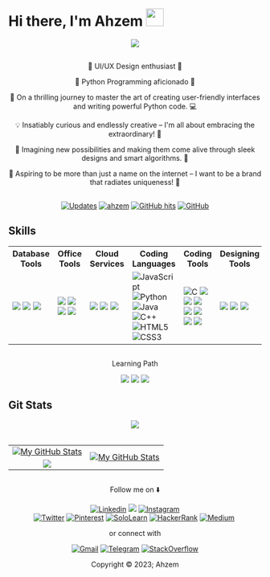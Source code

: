 # Hi there, I'm Ahzem <img src="https://media.giphy.com/media/hvRJCLFzcasrR4ia7z/giphy.gif" width="35px">

<div align="center"><img src="https://github.com/Ahzem/Ahzem/assets/123859613/1efabbfd-9f49-4eb7-bf31-d72d04af27ca"></div>

##  

<div align="center">
    <p>🎨 UI/UX Design enthusiast 🎨</p>
    <p>🐍 Python Programming aficionado 🐍</p>
    <p>🚀 On a thrilling journey to master the art of creating user-friendly interfaces and writing powerful Python code. 💻</p>
    <p>💡 Insatiably curious and endlessly creative – I'm all about embracing the extraordinary! 🌟</p>
    <p>🔮 Imagining new possibilities and making them come alive through sleek designs and smart algorithms. 🌈</p>
    <p>🌟 Aspiring to be more than just a name on the internet – I want to be a brand that radiates uniqueness! 🚀</p>
</div>

##  

<div align="center">
    <a href="https://github.com/ahzem?tab=followers" target="_blank"><img alt="Updates" src="https://img.shields.io/badge/--000000?style=flat-square&logo=RSS&logoColor=white"></a>
    <a href="https://github.com/ahzem" target="_blank"><img alt="ahzem" src="https://badges.pufler.dev/visits/ahzem/ahzem?logo=GitHub&label=visits&color=success&logoColor=white&style=flat-square"/></a>
    <a href="https://github.com/ahzem/ahzem" target="_blank"><img alt="GitHub hits" src="https://img.shields.io/github/last-commit/ahzem/ahzem?label=profile%20updated&style=flat-square"></a>
    <a href="https://github.com/ahzem" target="_blank"><img alt="GitHub" src="https://img.shields.io/github/followers/Ahzem?label=Follow&style=social"></a>
</div>


##  Skills

<div align="center">
    <table>
            <th>Database Tools</th>
            <th>Office Tools</th>
            <th>Cloud Services</th>
            <th>Coding Languages</th>
            <th>Coding Tools</th>
            <th>Designing Tools</th>
            <tr>
                <td>
                      <img src="https://img.shields.io/badge/MongoDB-4EA94B?style=for-the-badge&logo=mongodb&logoColor=white">
                      <img src="https://img.shields.io/badge/MySQL-00000F?style=for-the-badge&logo=mysql&logoColor=white">
                      <img src="https://img.shields.io/badge/Microsoft_Access-A4373A?style=for-the-badge&logo=microsoft-access&logoColor=white">
                </td>
                <td>
                      <img src="https://img.shields.io/badge/MS_Excel-217346?style=for-the-badge&logo=microsoft-excel&logoColor=white">
                      <img src="https://img.shields.io/badge/MS_PowerPoint-B7472A?style=for-the-badge&logo=microsoft-powerpoint&logoColor=white">
                      <img src="https://img.shields.io/badge/MS_Word-2B579A?style=for-the-badge&logo=microsoft-word&logoColor=white">
                      <img src="https://img.shields.io/badge/MS_Office-D83B01?style=for-the-badge&logo=microsoft-office&logoColor=white">
                </td>
                <td>
                      <img src="https://img.shields.io/badge/Amazon_AWS-232F3E?style=for-the-badge&logo=amazon-aws&logoColor=white">
                      <img src="https://img.shields.io/badge/Microsoft_Azure-0089D6?style=for-the-badge&logo=microsoft-azure&logoColor=white">
                      <img src="https://img.shields.io/badge/Google_Cloud-4285F4?style=for-the-badge&logo=google-cloud&logoColor=white">
                </td>
                <td>           
                      <img alt="JavaScript" src="https://img.shields.io/badge/JavaScript-F7DF1E?style=for-the-badge&logo=javascript&logoColor=black">
                      <img alt="Python" src="https://img.shields.io/badge/Python-3776AB?style=for-the-badge&logo=python&logoColor=white">
                      <img alt="Java" src="https://img.shields.io/badge/Java-ED8B00?style=for-the-badge&logo=openjdk&logoColor=white">
                      <img alt="C++" src="https://img.shields.io/badge/C%2B%2B-00599C?style=for-the-badge&logo=c%2B%2B&logoColor=white">
                      <img alt="HTML5" src="https://img.shields.io/badge/HTML-239120?style=for-the-badge&logo=html5&logoColor=white">
                      <img alt="CSS3" src="https://img.shields.io/badge/CSS-239120?&style=for-the-badge&logo=css3&logoColor=white">
                </td>
                <td>
                      <img alt="C" src="https://img.shields.io/badge/C-00599C?style=for-the-badge&logo=c&logoColor=white">
                      <img src="https://img.shields.io/badge/GIT-E44C30?style=for-the-badge&logo=git&logoColor=white">
                      <img src="https://img.shields.io/badge/GitHub-100000?style=for-the-badge&logo=github&logoColor=white">
                      <img src="https://img.shields.io/badge/GitLab-330F63?style=for-the-badge&logo=gitlab&logoColor=white">
                      <img src="https://img.shields.io/badge/VS_Code-0078D4?style=for-the-badge&logo=visual%20studio%20code&logoColor=white">
                      <img src="https://img.shields.io/badge/Linux-FCC624?style=for-the-badge&logo=linux&logoColor=black">
                      <img src="https://img.shields.io/badge/Android-3DDC84?style=for-the-badge&logo=android&logoColor=white">
                      <img src="https://img.shields.io/badge/Windows-0078D6?style=for-the-badge&logo=windows&logoColor=white">
                </td>
                <td>        
                      <img src="https://img.shields.io/badge/Figma-F24E1E?style=for-the-badge&logo=figma&logoColor=white">
                      <img src="https://img.shields.io/badge/Canva-%2300C4CC.svg?&style=for-the-badge&logo=Canva&logoColor=white">
                      <img src="https://img.shields.io/badge/Adobe%20Illustrator-FF9A00?style=for-the-badge&logo=adobe%20illustrator&logoColor=white">
                </td>
            </tr>
    </table>
</div>

##  

<p align="center" style="Bold">Learning Path</p>

<p align="center">
  <a><img src="https://img.shields.io/badge/Coursera-0056D2?style=for-the-badge&logo=Coursera&logoColor=white"></a>
  <a><img src="https://img.shields.io/badge/Udemy-EC5252?style=for-the-badge&logo=Udemy&logoColor=white"></a>
  <a><img src="https://img.shields.io/badge/-Sololearn-3a464b?style=for-the-badge&logo=Sololearn&logoColor=white"></a>
</p>

## Git Stats

<div align="center">
<a href="https://github.com/ahzem/github-profile-trophy"><img src="https://github-profile-trophy.vercel.app/?username=ahzem&theme=onedark&row=2&column=3"></a>
<br><br>
<table>
    <tr>
        <td align="center">
            <a href="https://github.com/ahzem">
                <img src="https://github-readme-stats.vercel.app/api?username=ahzem&theme=tokyonight" alt="My GitHub Stats"/>
            </a>
        </td>
        <td rowspan="2" align="center">
            <a href="https://github.com/ahzem#gh-dark-mode-only">
                <img src="https://github-readme-stats.vercel.app/api/top-langs/?username=ahzem&theme=tokyonight" alt="My GitHub Stats"/>
            </a>
        </td>
    </tr>
    <tr>
        <td align="center">
            <a href="https://github.com/ahzem#gh-dark-mode-only">
                <img src="https://github-readme-streak-stats.herokuapp.com/?user=ahzem&theme=tokyonight"/>
            </a>
        </td>
    </tr>
</table>

## 


<p align="center">Follow me on ⬇️ </p>

<div align="center">
  <a href="https://www.linkedin.com/in/Ahzem/" target="_blank" class="follow-button"><img alt="Linkedin" src="https://img.shields.io/badge/LinkedIn-0077B5?style=for-the-badge&logo=linkedin&logoColor=white"></a>
  <a href="https://www.facebook.com/mfm.ahzem"><img src="https://img.shields.io/badge/Facebook-1877F2?style=for-the-badge&logo=facebook&logoColor=white"></a>
  <a href="https://www.instagram.com/_ahzem_" target="_blank"><img alt="Instagram" src="https://img.shields.io/badge/Instagram-E4405F?style=for-the-badge&logo=instagram&logoColor=white"></a><br>
  <a href="https://twitter.com/intent/follow?screen_name=_ahzem_" target="_blank"><img alt="Twitter" src="https://img.shields.io/badge/Twitter-1DA1F2?style=for-the-badge&logo=twitter&logoColor=white"></a>
  <a href="https://www.pinterest.com/ahzem1422/" target="_blank"><img alt="Pinterest" src="https://img.shields.io/badge/Pinterest-%23E60023.svg?&style=for-the-badge&logo=Pinterest&logoColor=white"></a>
  <a href="https://www.sololearn.com/profile/28196391" target="_blank"><img alt="SoloLearn" src="https://img.shields.io/badge/-Sololearn-3a464b?style=for-the-badge&logo=Sololearn&logoColor=white"></a>
  <a href="https://www.hackerrank.com/ahzem?hr_r=1" target="_blank"><img alt="HackerRank" src="https://img.shields.io/badge/-Hackerrank-2EC866?style=for-the-badge&logo=HackerRank&logoColor=white"></a>
  <a href="https://medium.com/@ahzem" target="_blank"><img alt="Medium" src="https://img.shields.io/badge/Medium-12100E?style=for-the-badge&logo=medium&logoColor=white"></a>
  <a href="" target="_blank"><img alt="" src=""></a>
  
</div>

<p align="center"> or connect with </p>

<p align="center">
  <a href="mailto:ahzemkingster1422@gmail.com" target="_blank"><img alt="Gmail" src="https://img.shields.io/badge/Gmail-D14836?style=for-the-badge&logo=gmail&logoColor=white"></a>
  <a href="https://t.me/mfm_ahzem" target="_blank"><img alt="Telegram" src="https://img.shields.io/badge/Telegram-2CA5E0?style=for-the-badge&logo=telegram&logoColor=white"></a>
  <a href="https://stackoverflow.com/users/21335921/ahzem?tab=profile" target="_blank"><img alt="StackOverflow" src="https://img.shields.io/badge/Stack_Overflow-FE7A16?style=for-the-badge&logo=stack-overflow&logoColor=white"></a>
</p>


<footer>
                    <p align="center">Copyright © 2023; Ahzem</p>
</footer>


